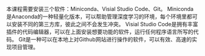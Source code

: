 本课程需要安装三个软件：Miniconda、Visial Studio Code、Git。
Miniconda是Anaconda的一种轻量化版本，可以帮助管理深度学习的环境，每个环境里都可以安装不同的第三方库，彼此之间不会发生冲突。
Visial Studio Code是拥有丰富插件的代码编辑器，可以在上面安装想要功能的软件，运行任何程序语言所写的代码。
Git是一种可以在本地上对Github网站进行操作的软件，可以有效、高速的实现项目管理。
